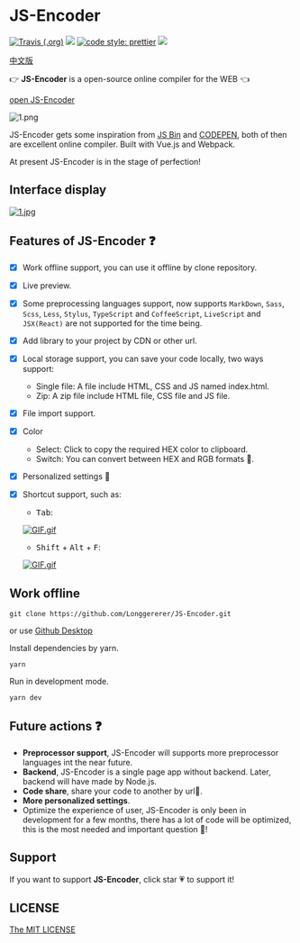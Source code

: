 # JS-Encoder

[![Travis (.org)](https://img.shields.io/travis/Longgererer/JS-Encoder.svg?style=flat-square)](https://travis-ci.org/Longgererer/JS-Encoder) [![](https://img.shields.io/badge/StyleCI-passed-green.svg?style=flat-square)](https://github.styleci.io/repos/190842308) [![code style: prettier](https://img.shields.io/badge/code_style-prettier-ff69b4.svg?style=flat-square)](https://github.com/prettier/prettier) [![](https://img.shields.io/badge/LICENSE-MIT-blue.svg?style=flat-square)](https://github.com/Longgererer/JS-Encoder/blob/master/LICENSE)

[中文版](https://github.com/Longgererer/JS-Encoder/blob/master/README.md)

👉 **JS-Encoder** is a open-source online compiler for the WEB 👈

[open JS-Encoder](https://longgererer.github.io/JS-Encoder/dist)

![1.png](https://i.loli.net/2019/06/26/5d1305085801b58179.png)

JS-Encoder gets some inspiration from [JS Bin](https://jsbin.com) and [CODEPEN](https://codepen.io/pen/), both of then are excellent online compiler. Built with Vue.js and Webpack.

At present JS-Encoder is in the stage of perfection!

## Interface display

[![1.jpg](https://i.loli.net/2019/07/27/5d3c2b2e3d90685570.jpg)](https://i.loli.net/2019/07/27/5d3c2b2e3d90685570.jpg)

## Features of JS-Encoder ❓

- [x] Work offline support, you can use it offline by clone repository.
- [x] Live preview.
- [x] Some preprocessing languages support, now supports `MarkDown`, `Sass`, `Scss`, `Less`, `Stylus`, `TypeScript` and `CoffeeScript`, `LiveScript` and `JSX(React)` are not supported for the time being.
- [x] Add library to your project by CDN or other url.
- [x] Local storage support, you can save your code locally, two ways support:
  - Single file: A file include HTML, CSS and JS named index.html.
  - Zip: A zip file include HTML file, CSS file and JS file.
- [x] File import support.
- [x] Color
  - Select: Click to copy the required HEX color to clipboard.
  - Switch: You can convert between HEX and RGB formats 🔄.
- [x] Personalized settings 🔧
- [x] Shortcut support, such as:

  - <kbd>Tab</kbd>:

  [![GIF.gif](https://i.loli.net/2019/07/27/5d3c17c61b95532245.gif)](https://i.loli.net/2019/07/27/5d3c17c61b95532245.gif)

  - <kbd>Shift</kbd> + <kbd>Alt</kbd> + <kbd>F</kbd>:

  [![GIF.gif](https://i.loli.net/2019/08/02/5d440f953cdbb32371.gif)](https://i.loli.net/2019/08/02/5d440f953cdbb32371.gif)

## Work offline

```dash
git clone https://github.com/Longgererer/JS-Encoder.git
```

or use [Github Desktop](https://desktop.github.com/)

Install dependencies by yarn.

```dash
yarn
```

Run in development mode.

```dash
yarn dev
```

## Future actions ❓

- **Preprocessor support**, JS-Encoder will supports more preprocessor languages int the near future.
- **Backend**, JS-Encoder is a single page app without backend. Later, backend will have made by Node.js.
- **Code share**, share your code to another by url🔗.
- **More personalized settings**.
- Optimize the experience of user, JS-Encoder is only been in development for a few months, there has a lot of code will be optimized, this is the most needed and important question 🧐!

## Support

If you want to support **JS-Encoder**, click star 💗 to support it!

## LICENSE

[The MIT LICENSE](https://github.com/Longgererer/JS-Encoder/blob/master/LICENSE)
